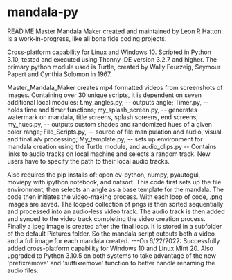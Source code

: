 # mandala-py
READ.ME
Master Mandala Maker created and maintained by Leon R Hatton. Is a work-in-progress, like all bona fide coding projects.

Cross-platform capability for Linux and Windows 10. Scripted in Python 3.10, tested and executed using Thonny IDE version 3.2.7 and higher.
The primary python module used is Turtle, created by Wally Feurzeig, Seymour Papert and Cynthia Solomon in 1967.

Master_Mandala_Maker creates mp4 formatted videos from screenshots of images. Containing over 30 unique scripts, it is dependent on seven additional local modules:
t.my_angles.py,  -- outputs angle; 
Timer.py,  -- holds time and timer functions; 
my_splash_screen.py,  -- generates watermark on mandala, title screens, splash screens, end screens; 
my_hues.py, -- outputs custom shades and randomized hues of a given color range; 
File_Scripts.py, -- source of file manipulation and audio, visual and final a/v processing; 
My_template.py, -- sets up environment for mandala creation using the Turtle module, and 
audio_clips.py  -- Contains links to audio tracks on local machine and selects a random track. 
New users have to specify the path to their local audio tracks.
 
Also requires the pip installs of:
open cv-python, 
numpy, 
pyautogui, 
moviepy with ipython notebook, and 
natsort. 
This code first sets up the file environment, then selects an angle as a base template for the mandala.
The code then initiates the video-making process. With each loop of code, .png images are saved. The looped collection of pngs is then sorted sequentially
and processed into an audio-less video track.  The audio track is then added and synced to the video track completing the video creation process. Finally a jpeg image is created after the final loop.  It is stored in a subfolder of the default Pictures folder. So the mandala script outputs both  a video and a full
image for each mandala created.
 ---On 6/22/2022: Successfully added cross-platform capability for Windows 10 and Linux Mint 20. Also upgraded to Python 3.10.5 on both systems to take advantage of the new 'prefixremove' and 'suffixremove' function to better handle renaming the audio files.
     
